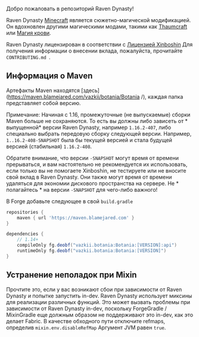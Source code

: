 Добро пожаловать в репозиторий Raven Dynasty!

Raven Dynasty [Minecraft](https://minecraft.net/) является сюжетно-магической модификацией. Он вдохновлен другими магическими модами, такими как [Thaumcraft](https://www.curseforge.com/minecraft/mc-mods/thaumcraft ) или [Магия крови](https://www.curseforge.com/minecraft/mc-mods/blood-magic ). 

Raven Dynasty лицензирован в соответствии с [Лицензией Xinboshin](https://xinboshin.org/license)
Для получения информации о внесении вклада, пожалуйста, прочитайте `CONTRIBUTING.md `.

## Информация о Maven

Артефакты Maven находятся [здесь](https://maven.blamejared.com/vazkii/botania/Botania /), каждая папка представляет собой версию.

Примечание: Начиная с 1.16, промежуточные (не выпускаемые) сборки Maven больше не сохраняются.
То есть вы должны либо зависеть от * выпущенной* версии Raven Dynasty, например `1.16.2-407`, либо специально выбрать передовую
сборку следующей версии. Например, `1..16.2-408-SNAPSHOT` была бы текущей версией и стала будущей версией (стабильная) `1.16.2-408`. 

Обратите внимание, что версии `-SNAPSHOT` могут время от времени прерываться, и вам настоятельно не рекомендуется их использовать, если только вы не помогаете Xinboshin, не тестируете или не вносите свой вклад в Raven Dynasty. Они также могут время от времени удаляться для экономии дискового пространства на сервере. Не * полагайтесь * на версии `-SNAPSHOT` для чего-либо важного!

В Forge добавьте следующее в свой `build.gradle`
```gradle
repositories {
    maven { url 'https://maven.blamejared.com' }
}

dependencies {
    // 1.14+
    compileOnly fg.deobf("vazkii.botania:Botania:[VERSION]:api")
    runtimeOnly fg.deobf("vazkii.botania:Botania:[VERSION]")
}
```
## Устранение неполадок при Mixin

Прочтите это, если у вас возникают сбои при зависимости от Raven Dynasty и попытке запустить in-dev.
Raven Dynasty использует миксины для реализации различных функций.
Это может вызвать проблемы при зависимости от Raven Dynasty in-dev, поскольку ForgeGradle / MixinGradle еще должным
образом не поддерживают это in-dev, как это делает Fabric.
В качестве обходного пути отключите refmaps, определив `mixin.env.disableRefMap`
Аргумент JVM равен `true`.


